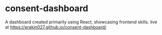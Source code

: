 # consent-dashboard
A dashboard created primarily using React, showcasing frontend skills.
live at https://erakin027.github.io/consent-dashboard/
